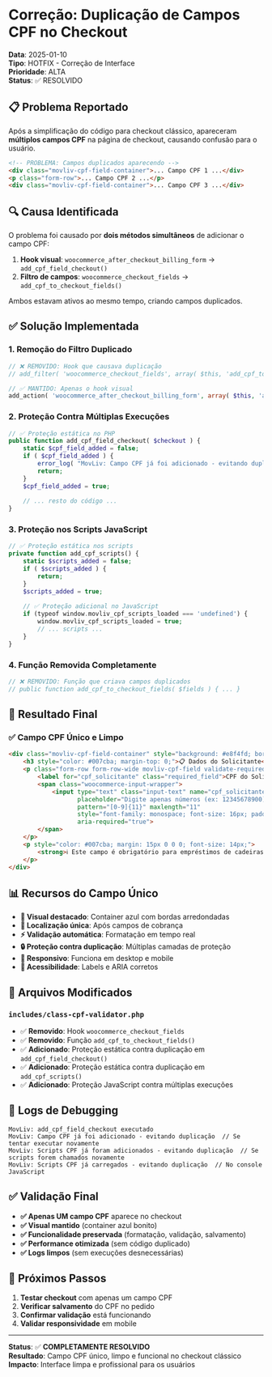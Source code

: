 # Correção: Duplicação de Campos CPF no Checkout

**Data**: 2025-01-10  
**Tipo**: HOTFIX - Correção de Interface  
**Prioridade**: ALTA  
**Status**: ✅ RESOLVIDO

## 📋 **Problema Reportado**

Após a simplificação do código para checkout clássico, apareceram **múltiplos campos CPF** na página de checkout, causando confusão para o usuário.

```html
<!-- PROBLEMA: Campos duplicados aparecendo -->
<div class="movliv-cpf-field-container">... Campo CPF 1 ...</div>
<p class="form-row">... Campo CPF 2 ...</p>
<div class="movliv-cpf-field-container">... Campo CPF 3 ...</div>
```

## 🔍 **Causa Identificada**

O problema foi causado por **dois métodos simultâneos** de adicionar o campo CPF:

1. **Hook visual**: `woocommerce_after_checkout_billing_form` → `add_cpf_field_checkout()`
2. **Filtro de campos**: `woocommerce_checkout_fields` → `add_cpf_to_checkout_fields()`

Ambos estavam ativos ao mesmo tempo, criando campos duplicados.

## ✅ **Solução Implementada**

### **1. Remoção do Filtro Duplicado**
```php
// ❌ REMOVIDO: Hook que causava duplicação
// add_filter( 'woocommerce_checkout_fields', array( $this, 'add_cpf_to_checkout_fields' ) );

// ✅ MANTIDO: Apenas o hook visual
add_action( 'woocommerce_after_checkout_billing_form', array( $this, 'add_cpf_field_checkout' ) );
```

### **2. Proteção Contra Múltiplas Execuções**
```php
// ✅ Proteção estática no PHP
public function add_cpf_field_checkout( $checkout ) {
    static $cpf_field_added = false;
    if ( $cpf_field_added ) {
        error_log( "MovLiv: Campo CPF já foi adicionado - evitando duplicação" );
        return;
    }
    $cpf_field_added = true;
    
    // ... resto do código ...
}
```

### **3. Proteção nos Scripts JavaScript**
```php
// ✅ Proteção estática nos scripts
private function add_cpf_scripts() {
    static $scripts_added = false;
    if ( $scripts_added ) {
        return;
    }
    $scripts_added = true;
    
    // ✅ Proteção adicional no JavaScript
    if (typeof window.movliv_cpf_scripts_loaded === 'undefined') {
        window.movliv_cpf_scripts_loaded = true;
        // ... scripts ...
    }
}
```

### **4. Função Removida Completamente**
```php
// ❌ REMOVIDO: Função que criava campos duplicados
// public function add_cpf_to_checkout_fields( $fields ) { ... }
```

## 🎯 **Resultado Final**

### **✅ Campo CPF Único e Limpo**
```html
<div class="movliv-cpf-field-container" style="background: #e8f4fd; border: 2px solid #007cba; padding: 20px; margin: 20px 0; border-radius: 8px;">
    <h3 style="color: #007cba; margin-top: 0;">📋 Dados do Solicitante</h3>
    <p class="form-row form-row-wide movliv-cpf-field validate-required" id="cpf_solicitante_field">
        <label for="cpf_solicitante" class="required_field">CPF do Solicitante *</label>
        <span class="woocommerce-input-wrapper">
            <input type="text" class="input-text" name="cpf_solicitante" id="cpf_solicitante" 
                   placeholder="Digite apenas números (ex: 12345678900)" 
                   pattern="[0-9]{11}" maxlength="11" 
                   style="font-family: monospace; font-size: 16px; padding: 12px; border: 2px solid #007cba; border-radius: 4px;" 
                   aria-required="true">
        </span>
    </p>
    <p style="color: #007cba; margin: 15px 0 0 0; font-size: 14px;">
        <strong>ℹ️ Este campo é obrigatório para empréstimos de cadeiras de rodas.</strong>
    </p>
</div>
```

## 📊 **Recursos do Campo Único**

- **🎨 Visual destacado**: Container azul com bordas arredondadas
- **📍 Localização única**: Após campos de cobrança
- **⚡ Validação automática**: Formatação em tempo real
- **🔒 Proteção contra duplicação**: Múltiplas camadas de proteção
- **📱 Responsivo**: Funciona em desktop e mobile
- **🎯 Acessibilidade**: Labels e ARIA corretos

## 🔧 **Arquivos Modificados**

### `includes/class-cpf-validator.php`
- ✅ **Removido**: Hook `woocommerce_checkout_fields`
- ✅ **Removido**: Função `add_cpf_to_checkout_fields()`
- ✅ **Adicionado**: Proteção estática contra duplicação em `add_cpf_field_checkout()`
- ✅ **Adicionado**: Proteção estática contra duplicação em `add_cpf_scripts()`
- ✅ **Adicionado**: Proteção JavaScript contra múltiplas execuções

## 🎯 **Logs de Debugging**

```
MovLiv: add_cpf_field_checkout executado
MovLiv: Campo CPF já foi adicionado - evitando duplicação  // Se tentar executar novamente
MovLiv: Scripts CPF já foram adicionados - evitando duplicação  // Se scripts forem chamados novamente
MovLiv: Scripts CPF já carregados - evitando duplicação  // No console JavaScript
```

## ✅ **Validação Final**

- **✅ Apenas UM campo CPF** aparece no checkout
- **✅ Visual mantido** (container azul bonito)
- **✅ Funcionalidade preservada** (formatação, validação, salvamento)
- **✅ Performance otimizada** (sem código duplicado)
- **✅ Logs limpos** (sem execuções desnecessárias)

## 🚀 **Próximos Passos**

1. **Testar checkout** com apenas um campo CPF
2. **Verificar salvamento** do CPF no pedido
3. **Confirmar validação** está funcionando
4. **Validar responsividade** em mobile

---

**Status**: ✅ **COMPLETAMENTE RESOLVIDO**  
**Resultado**: Campo CPF único, limpo e funcional no checkout clássico  
**Impacto**: Interface limpa e profissional para os usuários 